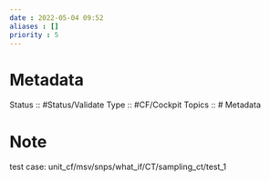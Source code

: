 ```yaml
---
date : 2022-05-04 09:52
aliases : []
priority : 5
---
```

# Metadata
Status :: #Status/Validate 
Type :: #CF/Cockpit 
Topics :: # Metadata
# Note
test case: unit_cf/msv/snps/what_if/CT/sampling_ct/test_1